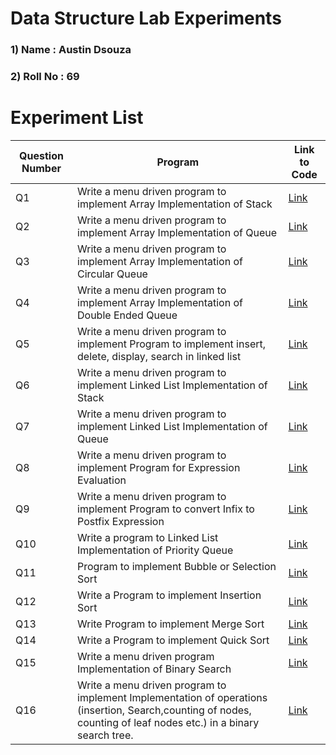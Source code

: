 # Data Structure Lab Experiments
### 1) Name     :  Austin Dsouza
### 2) Roll No  :  69


#    Experiment List 
| Question Number | Program                                                                                                                                                                                                                                                                                                                                                                                                                  | Link to Code                                                                                 | 
|------------|---------------------------------------------------------------------------------------------------------------------------------------------------------------------------------------------------------------------------------------------------------------------------------------------------------------------------------------------------------------------------------------------------------------------------------|-------------------------------------------------------------------------------------------|
| Q1         | Write a menu driven program to implement Array Implementation of Stack       | [Link](https://github.com/AustinDsza/DSA_programs/blob/main/69_1_Austin.c)                      |     
| Q2         | Write a menu driven program to implement Array Implementation of Queue       | [Link](https://github.com/AustinDsza/DSA_programs/blob/main/69_2_Austin.c)              | 
| Q3         | Write a menu driven program to implement Array Implementation of Circular Queue | [Link](https://github.com/AustinDsza/DSA_programs/blob/main/69_3_Austin.c)          |
| Q4         | Write a menu driven program to implement Array Implementation of Double Ended Queue | [Link](https://github.com/AustinDsza/DSA_programs/blob/main/69_4_Austin.c) | 
| Q5         | Write a menu driven program to implement Program to implement insert, delete, display, search in linked list  | [Link](https://github.com/AustinDsza/DSA_programs/blob/main/69_5_Austin.c)              | 
| Q6         | Write a menu driven program to implement Linked List Implementation of Stack  | [Link](https://github.com/AustinDsza/DSA_programs/blob/main/69_6_Austin.c)          |
| Q7         | Write a menu driven program to implement Linked List Implementation of Queue | [Link](https://github.com/AustinDsza/DSA_programs/blob/main/69_7_Austin.c) | 
| Q8         | Write a menu driven program to implement Program for Expression Evaluation                                                                                                                                                                                                                                                                          | [Link](https://github.com/AustinDsza/DSA_programs/blob/main/69_8_Austin.c)                            |
| Q9         | Write a menu driven program to implement Program to convert Infix to Postfix Expression                                                                                                                                                                                                                                                                       | [Link](https://github.com/AustinDsza/DSA_programs/blob/main/69_9_Austin.c)                 |
| Q10        | Write a program to Linked List Implementation of Priority Queue                                                                                                                                                                                                                                                                                                                                                                        | [Link](https://github.com/AustinDsza/DSA_programs/blob/main/69_10_Austin.c)                            |
| Q11        | Program to implement Bubble or Selection Sort                                                                                                                                                                                                                                                                                                                                                      | [Link](https://github.com/AustinDsza/DSA_programs/blob/main/69_11_Austin.c)                            |
| Q12        | Write a Program to implement Insertion Sort                                                                                                                                                                                                                                                                                                                                                                   | [Link](https://github.com/AustinDsza/DSA_programs/blob/main/69_12_Austin.c)              |
| Q13        | Write Program to implement Merge Sort                                                                                                                                                                                                                                                                                                                                                                  | [Link](https://github.com/AustinDsza/DSA_programs/blob/main/69_13_Austin.c)                     |
| Q14        | Write a Program to implement Quick Sort                                                                                                                                                                                                                                                                                                                                                         | [Link](https://github.com/AustinDsza/DSA_programs/blob/main/69_14_Austin.c)                 |
| Q15        | Write a menu driven program Implementation of Binary Search                                                                                                                                                                                                                                                                                    | [Link](https://github.com/AustinDsza/DSA_programs/blob/main/69_15_Austin.c)                            |
| Q16        | Write a menu driven program to implement Implementation of operations (insertion, Search,counting of nodes, counting of leaf nodes etc.) in a binary search tree.                                                                                                                                                                                                                                                               | [Link](https://github.com/AustinDsza/DSA_programs/blob/main/69_16_Austin.c)                 |
